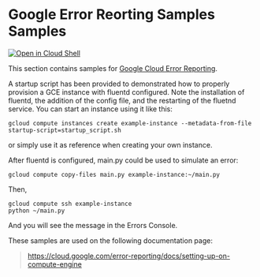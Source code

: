 # Google Error Reorting Samples Samples

[![Open in Cloud Shell][shell_img]][shell_link]

[shell_img]: http://gstatic.com/cloudssh/images/open-btn.png
[shell_link]: https://console.cloud.google.com/cloudshell/open?git_repo=https://github.com/GoogleCloudPlatform/python-docs-samples&page=editor&open_in_editor=error_reporting/fluent_on_compute/README.md

This section contains samples for [Google Cloud Error Reporting](https://cloud.google.com/error-reporting).

A startup script has been provided to demonstrated how to properly provision a GCE 
instance with fluentd configured. Note the installation of fluentd, the addition of the config file,
 and the restarting of the fluetnd service. You can start an instance  using
it like this:

    gcloud compute instances create example-instance --metadata-from-file startup-script=startup_script.sh

or simply use it as reference when creating your own instance.

After fluentd is configured, main.py could be used to simulate an error:

    gcloud compute copy-files main.py example-instance:~/main.py
   
Then, 

    gcloud compute ssh example-instance
    python ~/main.py
   
And you will see the message in the Errors Console.

<!-- auto-doc-link -->
These samples are used on the following documentation page:

> https://cloud.google.com/error-reporting/docs/setting-up-on-compute-engine

<!-- end-auto-doc-link -->
